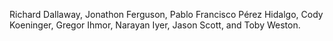 Richard Dallaway,
Jonathon Ferguson,
Pablo Francisco Pérez Hidalgo,
Cody Koeninger,
Gregor Ihmor,
Narayan Iyer,
Jason Scott,
and Toby Weston.
